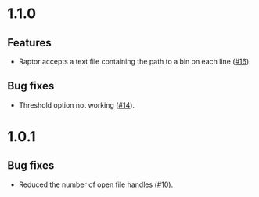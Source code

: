 # 1.1.0

## Features
* Raptor accepts a text file containing the path to a bin on each line 
  ([\#16](https://github.com/seqan/raptor/pull/16)).

## Bug fixes
* Threshold option not working ([\#14](https://github.com/seqan/raptor/pull/14)).

# 1.0.1

## Bug fixes

* Reduced the number of open file handles ([\#10](https://github.com/seqan/raptor/pull/10)).
